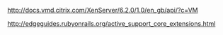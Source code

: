 http://docs.vmd.citrix.com/XenServer/6.2.0/1.0/en_gb/api/?c=VM

http://edgeguides.rubyonrails.org/active_support_core_extensions.html

